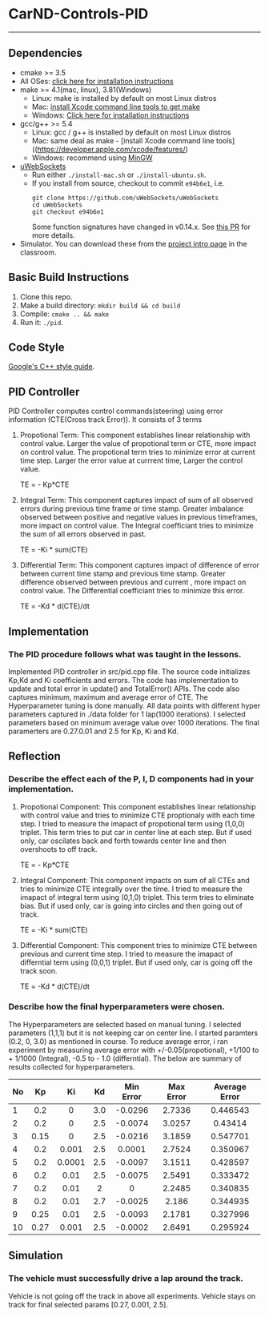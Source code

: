 # CarND-Controls-PID
---

## Dependencies

* cmake >= 3.5
 * All OSes: [click here for installation instructions](https://cmake.org/install/)
* make >= 4.1(mac, linux), 3.81(Windows)
  * Linux: make is installed by default on most Linux distros
  * Mac: [install Xcode command line tools to get make](https://developer.apple.com/xcode/features/)
  * Windows: [Click here for installation instructions](http://gnuwin32.sourceforge.net/packages/make.htm)
* gcc/g++ >= 5.4
  * Linux: gcc / g++ is installed by default on most Linux distros
  * Mac: same deal as make - [install Xcode command line tools]((https://developer.apple.com/xcode/features/)
  * Windows: recommend using [MinGW](http://www.mingw.org/)
* [uWebSockets](https://github.com/uWebSockets/uWebSockets)
  * Run either `./install-mac.sh` or `./install-ubuntu.sh`.
  * If you install from source, checkout to commit `e94b6e1`, i.e.
    ```
    git clone https://github.com/uWebSockets/uWebSockets 
    cd uWebSockets
    git checkout e94b6e1
    ```
    Some function signatures have changed in v0.14.x. See [this PR](https://github.com/udacity/CarND-MPC-Project/pull/3) for more details.
* Simulator. You can download these from the [project intro page](https://github.com/udacity/self-driving-car-sim/releases) in the classroom.

## Basic Build Instructions

1. Clone this repo.
2. Make a build directory: `mkdir build && cd build`
3. Compile: `cmake .. && make`
4. Run it: `./pid`. 

## Code Style

[Google's C++ style guide](https://google.github.io/styleguide/cppguide.html).

## PID Controller 

PID Controller computes control commands(steering) using error information (CTE(Cross track Error)). It consists of 3 terms

1. Propotional Term: This component establishes linear relationship with control value. Larger the value of propotional term or CTE, more impact on control value. The propotional term tries to minimize error at current time step. Larger the error value at currrent time, Larger the control value. 
    
   TE = - Kp*CTE
   
2. Integral Term: This component captures impact of sum of all observed errors during previous time frame or time stamp. Greater imbalance observed between positive and negative values in previous timeframes, more impact on control value. The Integral coefficiant tries to minimize the sum of all errors observed in past.

   TE = -Ki * sum(CTE)
   
3. Differential Term: This component captures impact of difference of error between current time stamp and previous time stamp. Greater difference observed between previous and current , more impact on control value. The Differential coefficiant tries to minimize this error.

   TE = -Kd * d(CTE)/dt
   
## Implementation

### The PID procedure follows what was taught in the lessons.

Implemented PID controller in src/pid.cpp file. The source code initializes Kp,Kd and Ki coefficients and errors. The code has implementation to update and total error in update() and TotalError() APIs. The code also captures minimum, maximum and average error of CTE. The Hyperparameter tuning is done manually. All data points with different hyper parameters captured in ./data folder for 1 lap(1000 iterations). I selected parameters based on minimum average value over 1000 iterations. The final paramerters are  0.27.0.01 and 2.5 for Kp, Ki and Kd.

## Reflection

### Describe the effect each of the P, I, D components had in your implementation.

1. Propotional Component: This component establishes linear relationship with control value and tries to minimize CTE proptionaly with each time step. I tried to measure the imapact of propotional term using (1,0,0) triplet. This term tries to put car in center line at each step. But if used only, car oscilates back and forth towards center line and then overshoots to off track.
    
   TE = - Kp*CTE

2. Integral Component: This component impacts on sum of all CTEs and tries to minimize CTE integrally over the time. I tried to measure the imapact of integral term using (0,1,0) triplet. This term tries to eliminate bias. But if used only, car is going into circles and then going out of track.
    
   TE = -Ki * sum(CTE)

3. Differential Component: This component tries to minimize CTE between previous and current time step. I tried to measure the imapact of differntial term using (0,0,1) triplet. But if used only, car is going off the track soon.  
    
   TE = -Kd * d(CTE)/dt

### Describe how the final hyperparameters were chosen.

The Hyperparameters are selected based on manual tuning. I selected parameters (1,1,1) but it is not keeping car on center line. I started paramters (0.2, 0, 3.0) as mentioned in course.  To reduce average error, i ran experiment by measuring average error with +/-0.05(propotional), +1/100 to + 1/1000 (Integral), -0.5 to - 1.0 (differntial). The below are summary of results collected for hyperparameters.

| No | Kp     | Ki    | Kd   | Min Error    | Max Error    | Average Error|
| -- |:------:|:-----:|:----:|:------------:|:------------:|:------------:|    
| 1  |   0.2  | 0     | 3.0  |  -0.0296     |    2.7336    | 0.446543     | 
| 2  |   0.2  | 0     | 2.5  | -0.0074      |  3.0257      | 0.43414      | 
| 3  |   0.15 | 0     | 2.5  | -0.0216 	    |  3.1859      | 0.547701     |
| 4  |   0.2  | 0.001 | 2.5  | 0.0001       |  2.7524      | 0.350967     |
| 5  | 0.2    | 0.0001| 2.5  | -0.0097      | 3.1511       | 0.428597     |  
| 6  | 0.2    | 0.01  | 2.5  | -0.0075      | 2.5491       | 0.333472     |
| 7  | 0.2    | 0.01  | 2    | 0            | 2.2485       | 0.340835     | 
| 8  | 0.2    | 0.01  | 2.7  | -0.0025      | 2.186        | 0.344935     |
| 9 | 0.25     | 0.01  | 2.5  | -0.0093     | 2.1781       | 0.327996     |
| 10| 0.27    |  0.001 | 2.5  | -0.0002     | 2.6491       | 0.295924     |

## Simulation

### The vehicle must successfully drive a lap around the track.

Vehicle is not going off the track in above all experiments. Vehicle stays on track for final selected params [0.27, 0.001, 2.5]. 
